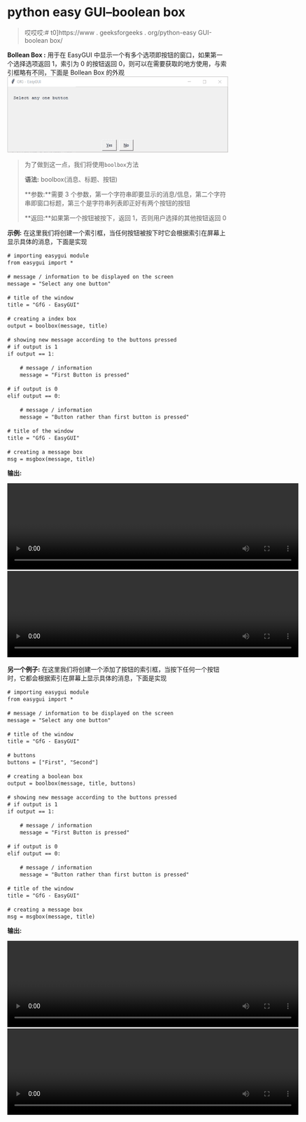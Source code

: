 # python easy GUI–boolean box

> 哎哎哎:# t0]https://www . geeksforgeeks . org/python-easy GUI-boolean box/

**Bollean Box :** 用于在 EasyGUI 中显示一个有多个选项即按钮的窗口，如果第一个选择选项返回 1，索引为 0 的按钮返回 0，则可以在需要获取的地方使用，与索引框略有不同，下面是 Bollean Box 的外观
![](img/9365f6bad5ccebb2b9ced89d8b2a1a01.png)

> 为了做到这一点，我们将使用`boolbox`方法
> 
> **语法:** boolbox(消息、标题、按钮)
> 
> **参数:**需要 3 个参数，第一个字符串即要显示的消息/信息，第二个字符串即窗口标题，第三个是字符串列表即正好有两个按钮的按钮
> 
> **返回:**如果第一个按钮被按下，返回 1，否则用户选择的其他按钮返回 0

**示例:**
在这里我们将创建一个索引框，当任何按钮被按下时它会根据索引在屏幕上显示具体的消息，下面是实现

```
# importing easygui module
from easygui import *

# message / information to be displayed on the screen
message = "Select any one button"

# title of the window
title = "GfG - EasyGUI"

# creating a index box
output = boolbox(message, title)

# showing new message according to the buttons pressed
# if output is 1
if output == 1:

    # message / information
    message = "First Button is pressed"

# if output is 0
elif output == 0:

    # message / information
    message = "Button rather than first button is pressed"

# title of the window
title = "GfG - EasyGUI"

# creating a message box
msg = msgbox(message, title)

```

**输出:**

<video class="wp-video-shortcode" id="video-479813-1" width="665" height="197" preload="metadata" controls=""><source type="video/mp4" src="https://media.geeksforgeeks.org/wp-content/uploads/20200903021358/GfG-EasyGUI-2020-09-03-02-13-14.mp4?_=1">[https://media.geeksforgeeks.org/wp-content/uploads/20200903021358/GfG-EasyGUI-2020-09-03-02-13-14.mp4](https://media.geeksforgeeks.org/wp-content/uploads/20200903021358/GfG-EasyGUI-2020-09-03-02-13-14.mp4)</video>
<video class="wp-video-shortcode" id="video-479813-2" width="665" height="197" preload="metadata" controls=""><source type="video/mp4" src="https://media.geeksforgeeks.org/wp-content/uploads/20200903021420/GfG-EasyGUI-2020-09-03-02-13-25.mp4?_=2">[https://media.geeksforgeeks.org/wp-content/uploads/20200903021420/GfG-EasyGUI-2020-09-03-02-13-25.mp4](https://media.geeksforgeeks.org/wp-content/uploads/20200903021420/GfG-EasyGUI-2020-09-03-02-13-25.mp4)</video>

**另一个例子:**
在这里我们将创建一个添加了按钮的索引框，当按下任何一个按钮时，它都会根据索引在屏幕上显示具体的消息，下面是实现

```
# importing easygui module
from easygui import *

# message / information to be displayed on the screen
message = "Select any one button"

# title of the window
title = "GfG - EasyGUI"

# buttons
buttons = ["First", "Second"]

# creating a boolean box
output = boolbox(message, title, buttons)

# showing new message according to the buttons pressed
# if output is 1
if output == 1:

    # message / information
    message = "First Button is pressed"

# if output is 0
elif output == 0:

    # message / information
    message = "Button rather than first button is pressed"

# title of the window
title = "GfG - EasyGUI"

# creating a message box
msg = msgbox(message, title)

```

**输出:**

<video class="wp-video-shortcode" id="video-479813-3" width="665" height="197" preload="metadata" controls=""><source type="video/mp4" src="https://media.geeksforgeeks.org/wp-content/uploads/20200903021705/GfG-EasyGUI-2020-09-03-02-16-43.mp4?_=3">[https://media.geeksforgeeks.org/wp-content/uploads/20200903021705/GfG-EasyGUI-2020-09-03-02-16-43.mp4](https://media.geeksforgeeks.org/wp-content/uploads/20200903021705/GfG-EasyGUI-2020-09-03-02-16-43.mp4)</video><video class="wp-video-shortcode" id="video-479813-4" width="665" height="197" preload="metadata" controls=""><source type="video/mp4" src="https://media.geeksforgeeks.org/wp-content/uploads/20200903021420/GfG-EasyGUI-2020-09-03-02-13-25.mp4?_=4">[https://media.geeksforgeeks.org/wp-content/uploads/20200903021420/GfG-EasyGUI-2020-09-03-02-13-25.mp4](https://media.geeksforgeeks.org/wp-content/uploads/20200903021420/GfG-EasyGUI-2020-09-03-02-13-25.mp4)</video>
